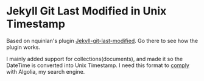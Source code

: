 # Jekyll Git Last Modified in Unix Timestamp
Based on nquinlan's plugin [Jekyll-git-last-modified](https://github.com/nquinlan/jekyll-git-last-modified). Go there to see how the plugin works.

I mainly added support for collections(documents), and made it so the DateTime is converted into Unix Timestamp. I need this format to [comply](https://www.algolia.com/doc/guides/indexing/formatting-your-data/#formatting-recommendations) with Algolia, my search engine.

